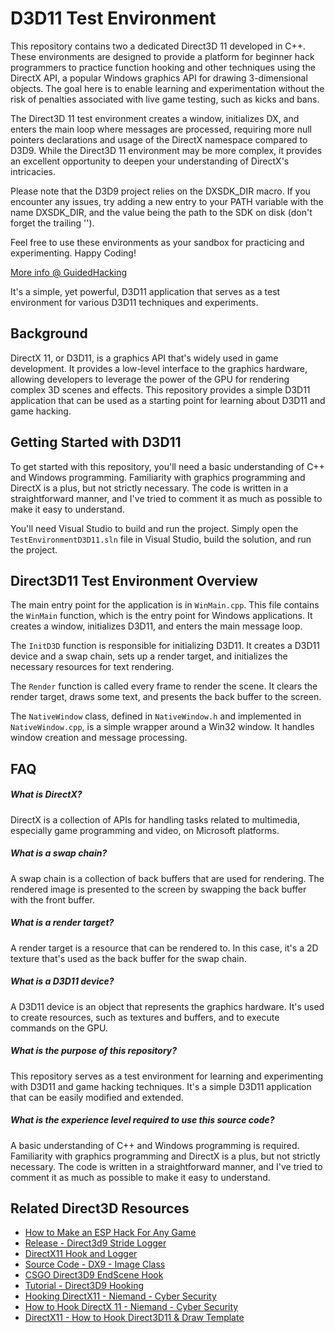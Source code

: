 D3D11 Test Environment
======================

This repository contains two a dedicated Direct3D 11 developed in C++. These environments are designed to provide a platform for beginner hack programmers to practice function hooking and other techniques using the DirectX API, a popular Windows graphics API for drawing 3-dimensional objects. The goal here is to enable learning and experimentation without the risk of penalties associated with live game testing, such as kicks and bans.

The Direct3D 11 test environment creates a window, initializes DX, and enters the main loop where messages are processed, requiring more null pointers declarations and usage of the DirectX namespace compared to D3D9. While the Direct3D 11 environment may be more complex, it provides an excellent opportunity to deepen your understanding of DirectX's intricacies.

Please note that the D3D9 project relies on the DXSDK_DIR macro. If you encounter any issues, try adding a new entry to your PATH variable with the name DXSDK_DIR, and the value being the path to the SDK on disk (don't forget the trailing '\').

Feel free to use these environments as your sandbox for practicing and experimenting. Happy Coding!

[More info @ GuidedHacking](https://guidedhacking.com/threads/d3d9-11-test-environments.11934/)

It's a simple, yet powerful, D3D11 application that serves as a test environment for various D3D11 techniques and experiments.

Background
----------

DirectX 11, or D3D11, is a graphics API that's widely used in game development. It provides a low-level interface to the graphics hardware, allowing developers to leverage the power of the GPU for rendering complex 3D scenes and effects. This repository provides a simple D3D11 application that can be used as a starting point for learning about D3D11 and game hacking.

Getting Started with D3D11
---------------

To get started with this repository, you'll need a basic understanding of C++ and Windows programming. Familiarity with graphics programming and DirectX is a plus, but not strictly necessary. The code is written in a straightforward manner, and I've tried to comment it as much as possible to make it easy to understand.

You'll need Visual Studio to build and run the project. Simply open the `TestEnvironmentD3D11.sln` file in Visual Studio, build the solution, and run the project.

Direct3D11 Test Environment Overview
-------------

The main entry point for the application is in `WinMain.cpp`. This file contains the `WinMain` function, which is the entry point for Windows applications. It creates a window, initializes D3D11, and enters the main message loop.

The `InitD3D` function is responsible for initializing D3D11. It creates a D3D11 device and a swap chain, sets up a render target, and initializes the necessary resources for text rendering.

The `Render` function is called every frame to render the scene. It clears the render target, draws some text, and presents the back buffer to the screen.

The `NativeWindow` class, defined in `NativeWindow.h` and implemented in `NativeWindow.cpp`, is a simple wrapper around a Win32 window. It handles window creation and message processing.

FAQ
---

##### What is DirectX?
DirectX is a collection of APIs for handling tasks related to multimedia, especially game programming and video, on Microsoft platforms.

##### What is a swap chain?
A swap chain is a collection of back buffers that are used for rendering. The rendered image is presented to the screen by swapping the back buffer with the front buffer.

##### What is a render target?

A render target is a resource that can be rendered to. In this case, it's a 2D texture that's used as the back buffer for the swap chain.

##### What is a D3D11 device?

A D3D11 device is an object that represents the graphics hardware. It's used to create resources, such as textures and buffers, and to execute commands on the GPU.

##### What is the purpose of this repository?

This repository serves as a test environment for learning and experimenting with D3D11 and game hacking techniques. It's a simple D3D11 application that can be easily modified and extended.

##### What is the experience level required to use this source code?

A basic understanding of C++ and Windows programming is required. Familiarity with graphics programming and DirectX is a plus, but not strictly necessary. The code is written in a straightforward manner, and I've tried to comment it as much as possible to make it easy to understand.

Related Direct3D Resources​
---------------------------

-   [How to Make an ESP Hack For Any Game](https://guidedhacking.com/threads/how-to-make-an-esp-hack-for-any-game.8313/)
-   [Release - Direct3d9 Stride Logger](https://guidedhacking.com/threads/direct3d9-stride-logger.10095/)
-   [DirectX11 Hook and Logger](https://guidedhacking.com/threads/directx11-hook-and-logger.11910/)
-   [Source Code - DX9 - Image Class](https://guidedhacking.com/threads/dx9-image-class.7620/)
-   [CSGO Direct3D9 EndScene Hook](https://guidedhacking.com/threads/csgo-direct3d9-endscene-hook-d3d9-esp-tutorial-series.14570/)
-   [Tutorial - Direct3D9 Hooking](https://guidedhacking.com/threads/directx9-hooking-need-for-speed-most-wanted-part-1.13389/)
-   [Hooking DirectX11 - Niemand - Cyber Security](https://niemand.com.ar/2019/01/17/improving-your-cheat-template-hooking-directx11/)
-   [How to Hook DirectX 11 - Niemand - Cyber Security](https://niemand.com.ar/2019/01/01/how-to-hook-directx-11-imgui/)
-   [DirectX11 - How to Hook Direct3D11 & Draw Template](https://guidedhacking.com/threads/directx11-how-to-hook-direct3d11-draw-template.15252/)
